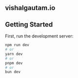 ## vishalgautam.io

## Getting Started

First, run the development server:

```bash
npm run dev
# or
yarn dev
# or
pnpm dev
# or
bun dev
```
